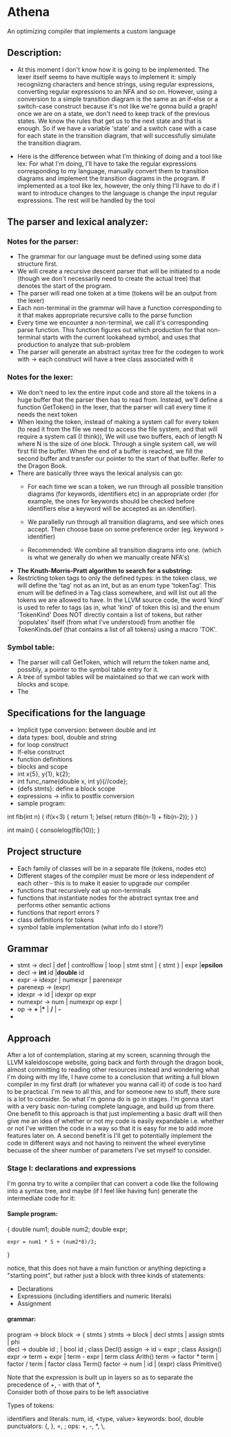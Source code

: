 # Athena
An optimizing compiler that implements a custom language

## Description:

*  At this moment I don't know how it is going to be implemented. The lexer itself seems to have multiple ways to implement it: simply recogniizng characters and hence strings, using regular expressions, converting regular expressions to an NFA and so on. However, using a conversion to a simple transition diagram is the same as an if-else or a switch-case construct because it's not like we're gonna build a graph! once we are on a state, we don't need to keep track of the previous states. We know the rules that get us to the next state and that is enough. So if we have a variable 'state' and a switch case with a case for each state in the transition diagram, that will successfully simulate the transition diagram.

* Here is the difference between what I'm thinking of doing and a tool like lex: For what I'm doing, I'll have to take the regular expressions corresponding to my language, manually convert them to transition diagrams and implement the transition diagrams in the program. If implemented as a tool like lex, however, the only thing I'll have to do if I want to introduce changes to the language is change the input regular expressions. The rest will be handled by the tool

##  The parser and lexical analyzer: 

### Notes for the parser:
*  The grammar for our language must be defined using some data structure first.
*  We will create a recursive descent parser that will be initiated to a node (though we don't necessarily need to create the actual tree) that denotes the start of the program.
*  The parser will read one token at a time (tokens will be an output from the lexer)
*  Each non-terminal in the grammar will have a function corresponding to it that makes appropriate recursive calls to the parse function
*  Every time we encounter a non-terminal, we call it's corresponding parse function. This function figures out which production for that non-terminal starts with the current lookahead symbol, and uses that production to analyze that sub-problem
*  The parser will generate an abstract syntax tree for the codegen to work with -> each construct will have a tree class associated with it

### Notes for the lexer:

*  We don't need to lex the entire input code and store all the tokens in a huge buffer that the parser then has to read from. Instead, we'll define a function GetToken() in the lexer, that the parser will call every time it needs the next token
*  When lexing the token, instead of making a system call for every token (to read it from the file we need to access the file system, and that will require a system call (I think)), We will use two buffers, each of length N where N is the size of one block. Through a single system call, we will first fill the buffer. When the end of a buffer is reached, we fill the second buffer and transfer our pointer to the start of that buffer. Refer to the Dragon Book.
* There are basically three ways the lexical analysis can go:
	- For each time we scan a token, we run through all possible transition diagrams (for keywords, identifiers etc) in an appropriate order (for example, the ones for keywords should be checked before identifiers else a keyword will be accepted as an identifier).
	- We parallelly run through all transition diagrams, and see which ones accept. Then choose base on some preference order (eg. keyword > identifier)

	- Recommended: We combine all transition diagrams into one. (which is what we generally do when we manually create NFA's)
* **The Knuth-Morris-Pratt algorithm to search for a substring:** 
* Restricting token tags to only the defined types: in the token class, we will define the 'tag' not as an int, but as an enum type 'tokenTag'. This enum will be defined in a Tag class somewhere, and will list out all the tokens we are allowed to have. In the LLVM source code, the word 'kind' is used to refer to tags (as in, what 'kind' of token this is) and the enum 'TokenKind' Does NOT directly contain a list of tokens, but rather 'populates' itself (from what I've understood) from another file TokenKinds.def (that contains a list of all tokens) using a macro 'TOK'.

### Symbol table:

* The parser will call GetToken, which will return the token name and, possibly, a pointer to the symbol table entry for it.
* A tree of symbol tables will be maintained so that we can work with blocks and scope.
* The 

## Specifications for the language

* Implicit type conversion: between double and int
* data types: bool, double and string
* for loop construct
* If-else construct
* function definitions
* blocks and scope
* int x{5}, y{1}, k{2};
* int func\_name(double x, int y){//code};
* {defs stmts}: define a block scope
* expressions -> infix to postfix conversion
* sample program:

int fib(int n)
{
	if(x<3)
	{
		return 1;
	}else{
		return (fib(n-1) + fib(n-2));
	}
}

int main()
{
	consolelog(fib(10));
}

## Project structure

* Each family of classes will be in a separate file (tokens, nodes etc)
* Different stages of the compiler must be more or less independent of each other - this is to make it easier to upgrade our compiler
* functions that recursively eat up non-terminals 
* functions that instantiate nodes for the abstract syntax tree and performs other semantic actions
* functions that report errors ? 
* class definitions for tokens 
* symbol table implementation (what info do I store?)
 
 ## Grammar

 * stmt -> decl | def | controlflow | loop | stmt stmt | { stmt } | expr |**epsilon** 
 * decl -> **int** id |**double** id
 * expr -> idexpr | numexpr | parenexpr
 * parenexp -> (expr)
 * idexpr -> id | idexpr op expr
 * numexpr -> num | numexpr op expr |
 * op -> **\+** |**\*** | **/** | **-** 
 * 

## Approach
After a lot of contemplation, staring at my screen, scanning through the LLVM kaleidoscope website, going back and forth through the dragon book, almost committing to reading other resources instead and wondering what I'm doing with my life, I have come to a conclusion that writing a full blown compiler in my first draft (or whatever you wanna call it) of code is too hard to be practical. I'm new to all this, and for someone new to stuff, there sure is a lot to consider. So what I'm gonna do is go in stages. I'm gonna start with a very basic non-turing complete language, and build up from there. 
One benefit to this approach is that just implementing a basic draft will then give me an idea of whether or not my code is easily expandable i.e. whether or not I've written the code in a way so that it is easy for me to add more features later on.
A second benefit is I'll get to potentially implement the code in different ways and not having to reinvent the wheel everytime becuase of the sheer number of parameters I've set myself to consider.

### Stage I: declarations and expressions
I'm gonna try to write a compiler that can convert a code like the following into a syntax tree, and maybe (if I feel like having fun) generate the intermediate code for it:

#### Sample program:
{
	double num1;
	double num2;
	double expr;

	expr = num1 * 5 + (num2*8)/3;
}

notice, that this does not have a main function or anything depicting a "starting point", but rather just a block with three kinds of statements:
* Declarations
* Expressions (including identifiers and numeric literals)
* Assignment

#### grammar:

program -> block
block -> { stmts }
stmts -> block | decl stmts | assign stmts | phi		
decl -> double id ; | bool id ;						class Decl()
assign -> id = expr ;								class Assign()
expr -> term + expr | term - expr | term			class Arith()
term -> factor * term | factor / term | factor 		class Term()
factor -> num | id | (expr)							class Primitive() 

Note that the expression is built up in layers so as to separate the precedence of +, - with that of \*, \
Consider both of those pairs to be left associative

Types of tokens: 

identifiers and literals: num, id, 	<type, value>
keywords: bool, double				<keyword>
punctuators: \{, \}, =, ; 			<punctuator>
ops:  \+, \-, \*, \\,				<ops> 





